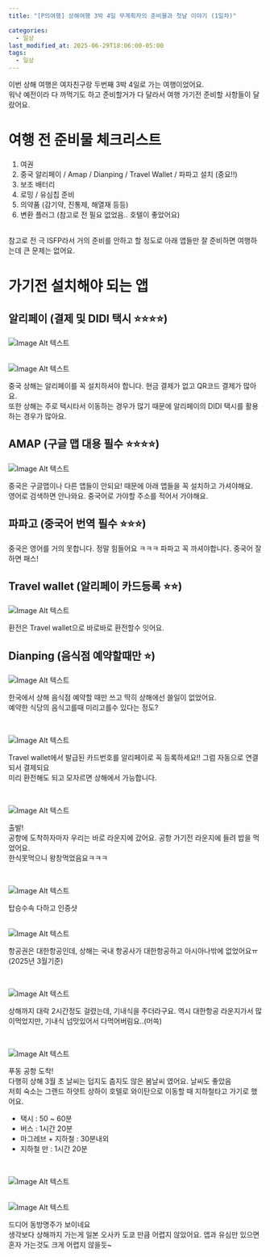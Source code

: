 ```yaml
---
title: "[P의여행] 상해여행 3박 4일 무계획자의 준비물과 첫날 이야기 (1일차)"

categories:
  - 일상
last_modified_at: 2025-06-29T18:06:00-05:00
tags:
  - 일상
---
```


이번 상해 여행은 여자친구랑 두번째 3박 4일로 가는 여행이었어요. <br>
워낙 예전이라 다 까먹기도 하고 준비할거가 다 달라서 여행 가기전 준비할 사항들이 달랐어요. <br>

# 여행 전 준비물 체크리스트

1. 여권
2. 중국 알리페이 / Amap / Dianping / Travel Wallet / 파파고 설치 (중요!!)
3. 보조 배터리
4. 로밍 / 유심칩 준비
5. 의약품 (감기약, 진통제, 해열재 등등)
6. 변환 플러그 (참고로 전 필요 없었음.. 호텔이 좋았어요)

<br>
참고로 전 극 ISFP라서 거의 준비를 안하고 할 정도로 아래 앱들만 잘 준비하면 여행하는데 큰 문제는 없어요. <br>

# 가기전 설치해야 되는 앱

## 알리페이 (결제 및 DIDI 택시 ⭐️⭐️⭐️⭐️)

![Image Alt 텍스트](/assets/img/travel/20250629/1.PNG) <br>
<br>

![Image Alt 텍스트](/assets/img/review/20250628/2.PNG) <br>

중국 상해는 알리페이를 꼭 설치하셔야 합니다. 현금 결제가 없고 QR코드 결제가 많아요. <br>
또한 상해는 주로 택시타서 이동하는 경우가 많기 때문에 알리페이의 DIDI 택시를 활용하는 경우가 많아요. <br>

## AMAP (구글 맵 대용 필수 ⭐️⭐️⭐️⭐️)

![Image Alt 텍스트](/assets/img/review/20250628/3.PNG) <br>

중국은 구글맵이나 다른 앱들이 안되요! 때문에 아래 앱들을 꼭 설치하고 가셔야해요. <br>
영어로 검색하면 안나와요. 중국어로 가야할 주소를 적어서 가야해요. <br>

## 파파고 (중국어 번역 필수 ⭐️⭐️⭐️)

중국은 영어를 거의 못합니다. 정말 힘들어요 ㅋㅋㅋ 파파고 꼭 까셔야합니다. 중국어 잘하면 패스!<br>

## Travel wallet (알리페이 카드등록 ⭐️⭐️)

![Image Alt 텍스트](/assets/img/review/20250628/5.PNG) <br>

환전은 Travel wallet으로 바로바로 환전할수 잇어요. <br>

## Dianping (음식점 예약할때만 ⭐️)

![Image Alt 텍스트](/assets/img/review/20250628/4.PNG) <br>

한국에서 상해 음식점 예약할 때만 쓰고 딱히 상해에선 쓸일이 없었어요. <br>
예약한 식당의 음식고를때 미리고를수 있다는 정도? <br>


<br>

![Image Alt 텍스트](/assets/img/review/20250628/6.PNG) <br>

Travel wallet에서 발급된 카드번호를 알리페이로 꼭 등록하세요!! 그럼 자동으로 연결되서 결제되요<br>
미리 환전해도 되고 모자르면 상해에서 가능합니다. <br>

<br>

![Image Alt 텍스트](/assets/img/review/20250628/7.JPG) <br>

출발! <br>
공항에 도착하자마자 우리는 바로 라운지에 갔어요. 공항 가기전 라운지에 들려 밥을 먹었어요. <br>
한식못먹으니 왕창먹었음요ㅋㅋㅋ <br>

<br>

![Image Alt 텍스트](/assets/img/review/20250628/8.JPG) <br>

탑승수속 다하고 인증샷<br>
<br>

![Image Alt 텍스트](/assets/img/review/20250628/9.JPG) <br>

항공권은 대한항공인데, 상해는 국내 항공사가 대한항공하고 아시아나밖에 없었어요ㅠ (2025년 3월기준)<br>

<br>

![Image Alt 텍스트](/assets/img/review/20250628/10.JPG) <br>

상해까지 대락 2시간정도 걸렸는데, 기내식을 주더라구요. 역시 대한항공 라운지가서 많이먹었지만, 기내식 넘맛있어서 다먹어버림요..(머쓱)

<br>

![Image Alt 텍스트](/assets/img/review/20250628/12.JPG) <br>

푸동 공항 도착! <br>
다행히 상해 3월 초 날씨는 덥지도 춥지도 않은 봄날씨 였어요. 날씨도 좋았음 <br>
저희 숙소는 그랜드 하얏트 상하이 호텔로 와이탄으로 이동할 때 지하철타고 가기로 했어요. <br>

- 택시 : 50 ~ 60분
- 버스 : 1시간 20분
- 마그레브 + 지하철 : 30분내외
- 지하철 만 : 1시간 20분
<br>

![Image Alt 텍스트](/assets/img/review/20250628/13.JPG) <br>
<br>

![Image Alt 텍스트](/assets/img/review/20250628/14.JPG) <br>

드디어 동방명주가 보이네요 <br>
생각보다 상해까지 가는게 일본 오사카 도쿄 만큼 어렵지 않았어요. 앱과 유심만 있으면 혼자 가는것도 크게 어렵지 않을듯~

